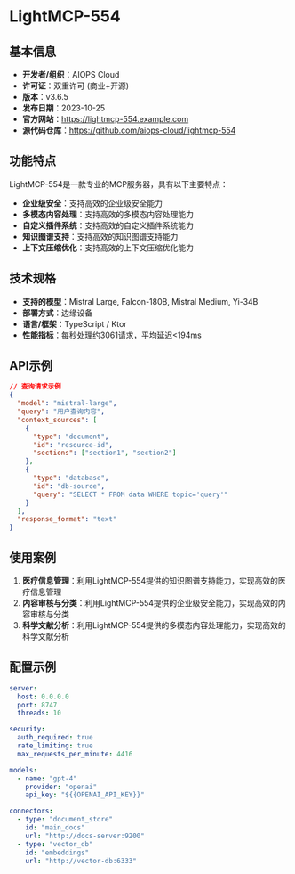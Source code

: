# LightMCP-554

## 基本信息

- **开发者/组织**：AIOPS Cloud
- **许可证**：双重许可 (商业+开源)
- **版本**：v3.6.5
- **发布日期**：2023-10-25
- **官方网站**：https://lightmcp-554.example.com
- **源代码仓库**：https://github.com/aiops-cloud/lightmcp-554

## 功能特点

LightMCP-554是一款专业的MCP服务器，具有以下主要特点：

- **企业级安全**：支持高效的企业级安全能力
- **多模态内容处理**：支持高效的多模态内容处理能力
- **自定义插件系统**：支持高效的自定义插件系统能力
- **知识图谱支持**：支持高效的知识图谱支持能力
- **上下文压缩优化**：支持高效的上下文压缩优化能力


## 技术规格

- **支持的模型**：Mistral Large, Falcon-180B, Mistral Medium, Yi-34B
- **部署方式**：边缘设备
- **语言/框架**：TypeScript / Ktor
- **性能指标**：每秒处理约3061请求，平均延迟<194ms

## API示例

```json
// 查询请求示例
{
  "model": "mistral-large",
  "query": "用户查询内容",
  "context_sources": [
    {
      "type": "document",
      "id": "resource-id",
      "sections": ["section1", "section2"]
    },
    {
      "type": "database",
      "id": "db-source",
      "query": "SELECT * FROM data WHERE topic='query'"
    }
  ],
  "response_format": "text"
}
```

## 使用案例

1. **医疗信息管理**：利用LightMCP-554提供的知识图谱支持能力，实现高效的医疗信息管理
2. **内容审核与分类**：利用LightMCP-554提供的企业级安全能力，实现高效的内容审核与分类
3. **科学文献分析**：利用LightMCP-554提供的多模态内容处理能力，实现高效的科学文献分析


## 配置示例

```yaml
server:
  host: 0.0.0.0
  port: 8747
  threads: 10

security:
  auth_required: true
  rate_limiting: true
  max_requests_per_minute: 4416

models:
  - name: "gpt-4"
    provider: "openai"
    api_key: "${{OPENAI_API_KEY}}"

connectors:
  - type: "document_store"
    id: "main_docs"
    url: "http://docs-server:9200"
  - type: "vector_db"
    id: "embeddings"
    url: "http://vector-db:6333"
```